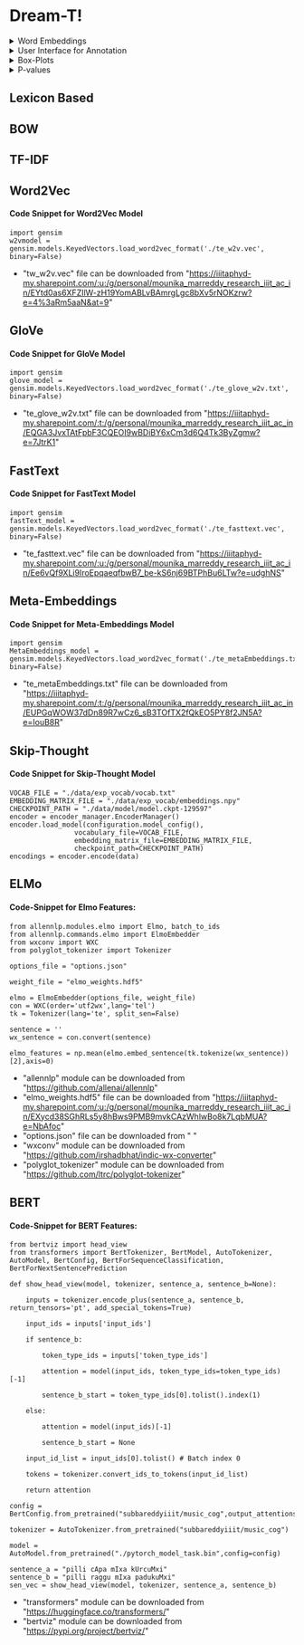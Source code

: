 # Dream-T!

<details>
<summary>Word Embeddings</summary>
	
* [Lexicon Based](#lexicon-based)
* [BOW](#bow)
* [TF-IDF](#tf-idf)
* [Word2Vec](#word2vec)
* [GloVe](#glove)
* [FastText](#fasttext)
* [Meta-Embeddings](#meta-embeddings)
* [ELMo](#elmo)
* [BERT](#bert)
</details>

<details>
<summary>User Interface for Annotation</summary>

## How to run
* Download entire folder userinterface_annotation
* Go to /Website_with_user_login 
* "python3 app.py" command to run the file.

</details>


<details>
	<summary> Box-Plots </summary>
	
* Different cells has been created in "Boxplots.ipynb" file for Sentiment Analysis,Emotion-Identification,Hate-Speech Detection,Sarcasm Detection 

</details>
<details>
	<summary> P-values </summary>
	
* Different cells has been created in "p-values.ipynb" file for Sentiment Analysis,Emotion-Identification,Hate-Speech Detection,Sarcasm Detection
* Assumptions were also checked to perform ANOVA test. 

</details>

## Lexicon Based

## BOW

## TF-IDF

## Word2Vec
#### Code Snippet for Word2Vec Model
	import gensim
	w2vmodel = gensim.models.KeyedVectors.load_word2vec_format('./te_w2v.vec', binary=False)
* "tw_w2v.vec" file can be downloaded from "https://iiitaphyd-my.sharepoint.com/:u:/g/personal/mounika_marreddy_research_iiit_ac_in/EYtd0as6XFZIlW-zH19YomABLvBAmrgLgc8bXv5rNOKzrw?e=4%3aRm5aaN&at=9"

## GloVe
#### Code Snippet for GloVe Model
	import gensim
	glove_model = gensim.models.KeyedVectors.load_word2vec_format('./te_glove_w2v.txt', binary=False)
* "te_glove_w2v.txt" file can be downloaded from "https://iiitaphyd-my.sharepoint.com/:t:/g/personal/mounika_marreddy_research_iiit_ac_in/EQGA3JvxTAtFpbF3CQEOI9wBDiBY6xCm3d6Q4Tk3ByZgmw?e=7JtrK1"

## FastText
#### Code Snippet for FastText Model
	import gensim
	fastText_model = gensim.models.KeyedVectors.load_word2vec_format('./te_fasttext.vec', binary=False)
* "te_fasttext.vec" file can be downloaded from "https://iiitaphyd-my.sharepoint.com/:u:/g/personal/mounika_marreddy_research_iiit_ac_in/Ee6vQf9XLi9IroEpqaeqfbwB7_be-kS6nj69BTPhBu6LTw?e=udghNS"

## Meta-Embeddings
#### Code Snippet for Meta-Embeddings Model
	import gensim
	MetaEmbeddings_model = gensim.models.KeyedVectors.load_word2vec_format('./te_metaEmbeddings.txt', binary=False)
* "te_metaEmbeddings.txt" file can be downloaded from "https://iiitaphyd-my.sharepoint.com/:t:/g/personal/mounika_marreddy_research_iiit_ac_in/EUPGqWOW37dDn89R7wCz6_sB3TOfTX2fQkEO5PY8f2JN5A?e=IouB8R" 

## Skip-Thought 
#### Code Snippet for Skip-Thought Model
	VOCAB_FILE = "./data/exp_vocab/vocab.txt"
	EMBEDDING_MATRIX_FILE = "./data/exp_vocab/embeddings.npy"
	CHECKPOINT_PATH = "./data/model/model.ckpt-129597"
	encoder = encoder_manager.EncoderManager()
	encoder.load_model(configuration.model_config(),
                    vocabulary_file=VOCAB_FILE,
                    embedding_matrix_file=EMBEDDING_MATRIX_FILE,
                    checkpoint_path=CHECKPOINT_PATH)
	encodings = encoder.encode(data)

## ELMo

#### Code-Snippet for Elmo Features:
	from allennlp.modules.elmo import Elmo, batch_to_ids  
	from allennlp.commands.elmo import ElmoEmbedder  
	from wxconv import WXC  
	from polyglot_tokenizer import Tokenizer  
	  
	options_file = "options.json"  

	weight_file = "elmo_weights.hdf5"  

	elmo = ElmoEmbedder(options_file, weight_file)  
	con = WXC(order='utf2wx',lang='tel')  
	tk = Tokenizer(lang='te', split_sen=False)  
	  
	sentence = ''  
	wx_sentence = con.convert(sentence)  

	elmo_features = np.mean(elmo.embed_sentence(tk.tokenize(wx_sentence))[2],axis=0)

* "allennlp" module can be downloaded from "https://github.com/allenai/allennlp"
* "elmo_weights.hdf5" file can be downloaded from "https://iiitaphyd-my.sharepoint.com/:u:/g/personal/mounika_marreddy_research_iiit_ac_in/EXycd38SGhRLs5y8hBws9PMB9mvkCAzWhlwBo8k7LqbMUA?e=NbAfoc"
* "options.json" file can be downloaded from " "
* "wxconv" module can be downloaded from "https://github.com/irshadbhat/indic-wx-converter"
* "polyglot_tokenizer" module can be downloaded from "https://github.com/ltrc/polyglot-tokenizer"

## BERT
#### Code-Snippet for BERT Features:
	from bertviz import head_view  
	from transformers import BertTokenizer, BertModel, AutoTokenizer, AutoModel, BertConfig, BertForSequenceClassification, BertForNextSentencePrediction  
  
	def show_head_view(model, tokenizer, sentence_a, sentence_b=None):  

		inputs = tokenizer.encode_plus(sentence_a, sentence_b, return_tensors='pt', add_special_tokens=True)  

		input_ids = inputs['input_ids']  

		if sentence_b:  

			token_type_ids = inputs['token_type_ids']  

			attention = model(input_ids, token_type_ids=token_type_ids)[-1]  

			sentence_b_start = token_type_ids[0].tolist().index(1)  

		else:  

			attention = model(input_ids)[-1]  

			sentence_b_start = None  

		input_id_list = input_ids[0].tolist() # Batch index 0  

		tokens = tokenizer.convert_ids_to_tokens(input_id_list)  

		return attention  
  
	config = BertConfig.from_pretrained("subbareddyiiit/music_cog",output_attentions=True)  

	tokenizer = AutoTokenizer.from_pretrained("subbareddyiiit/music_cog")  

	model = AutoModel.from_pretrained("./pytorch_model_task.bin",config=config)  

	sentence_a = "pilli cApa mIxa kUrcuMxi"  
	sentence_b = "pilli raggu mIxa padukuMxi"  
	sen_vec = show_head_view(model, tokenizer, sentence_a, sentence_b)

* "transformers" module can be downloaded from "https://huggingface.co/transformers/"
* "bertviz" module can be downloaded from "https://pypi.org/project/bertviz/"
